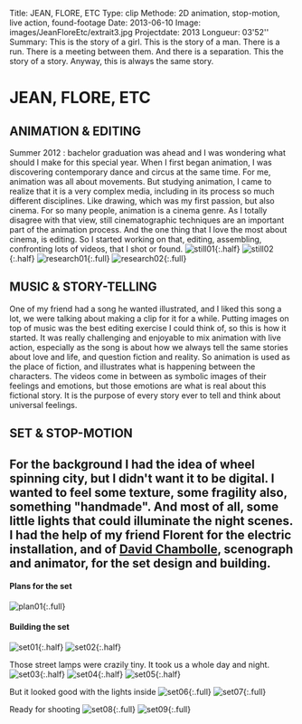 Title: JEAN, FLORE, ETC
Type: clip
Methode: 2D animation, stop-motion, live action, found-footage
Date: 2013-06-10
Image: images/JeanFloreEtc/extrait3.jpg
Projectdate: 2013
Longueur: 03'52''
Summary: This is the story of a girl. This is the story of a man. There is a run. There is a meeting between them. And there is a separation. This the story of a story. Anyway, this is always the same story.

# JEAN, FLORE, ETC

## ANIMATION & EDITING
Summer 2012 : bachelor graduation was ahead and I was wondering what should I make for this special year.
When I first began animation, I was discovering contemporary dance and circus at the same time. For me, animation was all about movements. But studying animation, I came to realize that it is a very complex media, including in its process so much different disciplines. Like drawing, which was my first passion, but also cinema. For so many people, animation is a cinema genre. As I totally disagree with that view, still cinematographic techniques are an important part of the animation process.
And the one thing that I love the most about cinema, is editing. So I started working on that, editing, assembling, confronting lots of videos, that I shot or found.
![still01](images/JeanFloreEtc/extrait2.jpg){:.half}
![still02](images/JeanFloreEtc/extrait3.jpg){:.half}
![research01](images/JeanFloreEtc/recherche_flore.jpg){:.full}
![research02](images/JeanFloreEtc/recherche_jean.jpg){:.full}

## MUSIC & STORY-TELLING
One of my friend had a song he wanted illustrated, and I liked this song a lot, we were talking about making a clip for it for a while. Putting images on top of music was the best editing exercise I could think of, so this is how it started.
It was really challenging and enjoyable to mix animation with live action, especially as the song is about how we always tell the same stories about love and life, and question fiction and reality.
So animation is used as the place of fiction, and illustrates what is happening between the characters. The videos come in between as symbolic images of their feelings and emotions, but those emotions are what is real about this fictional story. It is the purpose of every story ever to tell and think about universal feelings.

## SET & STOP-MOTION
For the background I had the idea of wheel spinning city, but I didn't want it to be digital. I wanted to feel some texture, some fragility also, something "handmade". And most of all, some little lights that could illuminate the night scenes.
I had the help of my friend Florent for the electric installation, and of [David Chambolle](http://ddc-pagaille.tumblr.com/), scenograph and animator, for the set design and building.
---
#### Plans for the set
![plan01](images/JeanFloreEtc/décor.jpg){:.full}

#### Building the set
![set01](images/JeanFloreEtc/P1250283.JPG){:.half}
![set02](images/JeanFloreEtc/P1250457.JPG){:.half}

Those street lamps were crazily tiny. It took us a whole day and night.
![set03](images/JeanFloreEtc/P1250650.JPG){:.half}
![set04](images/JeanFloreEtc/P1250667.JPG){:.half}
![set05](images/JeanFloreEtc/P1250677.JPG){:.half}

But it looked good with the lights inside
![set06](images/JeanFloreEtc/P1250684.JPG){:.full}
![set07](images/JeanFloreEtc/P1250704.JPG){:.full}

Ready for shooting
![set08](images/JeanFloreEtc/P1250791.JPG){:.full}
![set09](images/JeanFloreEtc/P1250845.JPG){:.full}

